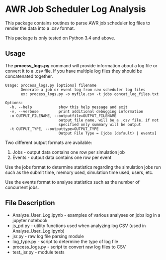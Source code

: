 
AWR Job Scheduler Log Analysis
==============================

This package contains routines to parse AWR job scheduler log files to render
the data into a .csv format.

This package is only tested on Python 3.4 and above.

Usage
-----

The **process_logs.py** command will provide information about a log file or convert it to
a .csv file.  If you have multiple log files they should be concatenated together.

```
Usage: process_logs.py [options] filename
       Generate a job or event log from raw scheduler log files
       ex: process_logs.py -o myfile.csv -t jobs concat_log_files.txt

Options:
  -h, --help            show this help message and exit
  -v, --verbose         print additional debugging information
  -o OUTPUT_FILENAME, --outputfile=OUTPUT_FILENAME
                        output file name, will be a .csv file, if not
                        specified only summary will be output
  -t OUTPUT_TYPE, --outputtype=OUTPUT_TYPE
                        Output File Type = [jobs (default) | events]
```

Two different output formats are available:

1. Jobs - output data contains one row per simulation job
2. Events - output data contains one row per event

Use the jobs format to determine statistics regarding the simulation jobs run such
as the submit time, memory used, simulation time used, users, etc.

Use the events format to analyse statistics such as the number of concurrent jobs.


File Description
----------------

* Analyze_User_Log.ipynb - examples of various analyses on jobs log in a jupyter notebook
* js_pd.py - utility functions used when analyzing log CSV (used in Analyse_User_Log.ipynb)
* jsr.py - raw log file parsing module
* log_type.py - script to determine the type of log file
* process_logs.py - script to convert raw log files to CSV
* test_jsr.py - module tests

